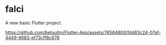 # falci

A new basic Flutter project.

https://github.com/betuullm/Flutter-App/assets/76564800/fdd83c24-07af-4449-9683-ef73cff8c678
